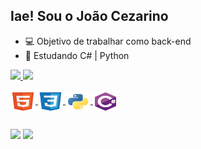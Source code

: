 ## Iae! Sou o João Cezarino 

- 💻 Objetivo de trabalhar como back-end
- 🌱 Estudando C# | Python

<div>
  <a href="https://github.com/JvCezarino">
  <img heigth='180em' src="https://github-readme-stats.vercel.app/api?username=JvCezarino&show_icons=true&theme=tokyonight&include_all_commits-true&count_private=true"/>
  <img heigth='180em' src="https://github-readme-stats.vercel.app/api/top-langs/?username=JvCezarino&layout=compact&langs_count-16&theme=tokyonight"/>
</div>

<div style="display: inline_block"><br>
  <img align="center" alt="Rafa-HTML" height="30" width="40" src="https://raw.githubusercontent.com/devicons/devicon/master/icons/html5/html5-original.svg">
  <img align="center" alt="Rafa-CSS" height="30" width="40" src="https://raw.githubusercontent.com/devicons/devicon/master/icons/css3/css3-original.svg">
  <img align="center" alt="Rafa-Python" height="30" width="40" src="https://raw.githubusercontent.com/devicons/devicon/master/icons/python/python-original.svg">
  <img align="center" alt="Rafa-Csharp" height="30" width="40" src="https://raw.githubusercontent.com/devicons/devicon/master/icons/csharp/csharp-original.svg">
</div>

 ##

 <div> 
  <a href="mailto:joaocezarino2001@gmail.com?subject=Contato%20via%20GitHub" target="_blank"><img src="https://img.shields.io/badge/-Gmail-%23333?style=for-the-badge&logo=gmail&logoColor=white"></a>
  <a href="https://www.linkedin.com/in/jo%C3%A3o-victor-cezarino/" target="_blank"><img src="https://img.shields.io/badge/-LinkedIn-%230077B5?style=for-the-badge&logo=linkedin&logoColor=white" target="_blank"></a>   
</div>


